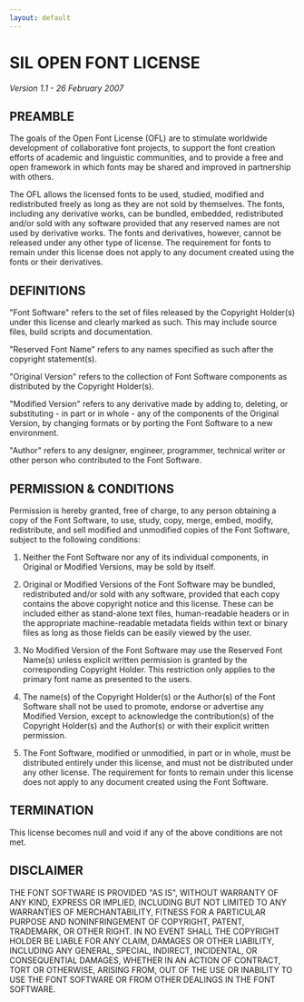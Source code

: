 ```yaml
---
layout: default
---
```


# SIL OPEN FONT LICENSE
_Version 1.1 - 26 February 2007_


## PREAMBLE
The goals of the Open Font License (OFL) are to stimulate worldwide
development of collaborative font projects, to support the font creation
efforts of academic and linguistic communities, and to provide a free and
open framework in which fonts may be shared and improved in partnership
with others.

The OFL allows the licensed fonts to be used, studied, modified and
redistributed freely as long as they are not sold by themselves. The
fonts, including any derivative works, can be bundled, embedded,
redistributed and/or sold with any software provided that any reserved
names are not used by derivative works. The fonts and derivatives,
however, cannot be released under any other type of license. The
requirement for fonts to remain under this license does not apply
to any document created using the fonts or their derivatives.


## DEFINITIONS
"Font Software" refers to the set of files released by the Copyright
Holder(s) under this license and clearly marked as such. This may
include source files, build scripts and documentation.

"Reserved Font Name" refers to any names specified as such after the
copyright statement(s).

"Original Version" refers to the collection of Font Software components as
distributed by the Copyright Holder(s).

"Modified Version" refers to any derivative made by adding to, deleting,
or substituting - in part or in whole - any of the components of the
Original Version, by changing formats or by porting the Font Software to a
new environment.

"Author" refers to any designer, engineer, programmer, technical
writer or other person who contributed to the Font Software.


## PERMISSION & CONDITIONS
Permission is hereby granted, free of charge, to any person obtaining
a copy of the Font Software, to use, study, copy, merge, embed, modify,
redistribute, and sell modified and unmodified copies of the Font
Software, subject to the following conditions:

1) Neither the Font Software nor any of its individual components,
in Original or Modified Versions, may be sold by itself.

2) Original or Modified Versions of the Font Software may be bundled,
redistributed and/or sold with any software, provided that each copy
contains the above copyright notice and this license. These can be
included either as stand-alone text files, human-readable headers or
in the appropriate machine-readable metadata fields within text or
binary files as long as those fields can be easily viewed by the user.

3) No Modified Version of the Font Software may use the Reserved Font
Name(s) unless explicit written permission is granted by the corresponding
Copyright Holder. This restriction only applies to the primary font name as
presented to the users.

4) The name(s) of the Copyright Holder(s) or the Author(s) of the Font
Software shall not be used to promote, endorse or advertise any
Modified Version, except to acknowledge the contribution(s) of the
Copyright Holder(s) and the Author(s) or with their explicit written
permission.

5) The Font Software, modified or unmodified, in part or in whole,
must be distributed entirely under this license, and must not be
distributed under any other license. The requirement for fonts to
remain under this license does not apply to any document created
using the Font Software.


## TERMINATION
This license becomes null and void if any of the above conditions are
not met.


## DISCLAIMER
THE FONT SOFTWARE IS PROVIDED "AS IS", WITHOUT WARRANTY OF ANY KIND,
EXPRESS OR IMPLIED, INCLUDING BUT NOT LIMITED TO ANY WARRANTIES OF
MERCHANTABILITY, FITNESS FOR A PARTICULAR PURPOSE AND NONINFRINGEMENT
OF COPYRIGHT, PATENT, TRADEMARK, OR OTHER RIGHT. IN NO EVENT SHALL THE
COPYRIGHT HOLDER BE LIABLE FOR ANY CLAIM, DAMAGES OR OTHER LIABILITY,
INCLUDING ANY GENERAL, SPECIAL, INDIRECT, INCIDENTAL, OR CONSEQUENTIAL
DAMAGES, WHETHER IN AN ACTION OF CONTRACT, TORT OR OTHERWISE, ARISING
FROM, OUT OF THE USE OR INABILITY TO USE THE FONT SOFTWARE OR FROM
OTHER DEALINGS IN THE FONT SOFTWARE.
